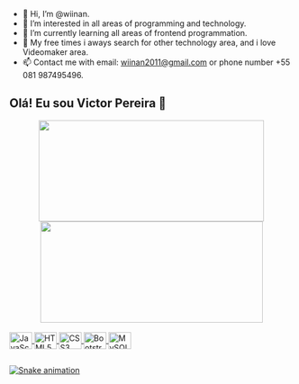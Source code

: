 - 👋 Hi, I’m @wiinan.
- 👀 I’m interested in all areas of programming and technology.
- 🌱 I’m currently learning all areas of frontend programmation.
- 💞️ My free times i aways search for other technology area, and i love Videomaker area.
- 📫 Contact me with email: wiinan2011@gmail.com or phone number +55 081 987495496.

<!---
wiinan/wiinan is a ✨ special ✨ repository because its `README.md` (this file) appears on your GitHub profile.
You can click the Preview link to take a look at your changes.
--->

## Olá! Eu sou Victor Pereira 👋

<!-- Status -->
<div align="center">
  <a href="https://github.com/victorpereirademelo">
  <img height="180em" width="400em" src="https://github-readme-stats.vercel.app/api?username=victorpereirademelo&show_icons=true&theme=dracula&include_all_commits=true&count_private=true">
  <img height="180em" width="395em" src="https://github-readme-stats.vercel.app/api/top-langs/?username=victorpereirademelo&layout=compact&langs_count=7&theme=dracula">
</div>

  <!-- Tecnologias -->
<div style="display: inline_block"> <br>
  <img align="center" alt="JavaScript" height="30" width="40" title="JavaScript" src="https://cdn.jsdelivr.net/gh/devicons/devicon/icons/javascript/javascript-plain.svg">
  <img align="center" alt="HTML5" height="30" title="HTML5" width="40" src="https://cdn.jsdelivr.net/gh/devicons/devicon/icons/html5/html5-plain.svg">
  <img align="center" alt="CSS3" height="30" title="CSS3" width="40" src="https://cdn.jsdelivr.net/gh/devicons/devicon/icons/css3/css3-plain.svg">
  <img align="center" alt="Bootstrap" height="30" title="Bootstrap" width="40" src="https://cdn.jsdelivr.net/gh/devicons/devicon/icons/bootstrap/bootstrap-original.svg">
  <img align="center" alt="MySQL" height="30" title="MySQL" width="40" src="https://cdn.jsdelivr.net/gh/devicons/devicon/icons/mysql/mysql-original.svg">
</div>
  
  ##
  
![Snake animation](https://github.com/victorpereirademelo/victorpereirademelo/blob/output/github-contribution-grid-snake.svg)
